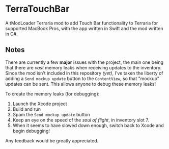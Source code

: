 # TerraTouchBar
A tModLoader Terraria mod to add Touch Bar functionality to Terraria for supported MacBook Pros, with the app written in Swift and the mod written in C#.

## Notes
There are currently a few **major** issues with the project, the main one being that there are *vast* memory leaks when receiving updates to the inventory. Since the mod isn't included in this repository *(yet)*, I've taken the liberty of adding a `Send mockup update` button to the `ContentView`, so that "mockup" updates can be sent. This allows anyone to debug these memory leaks!

To create the memory leaks (for debugging):
1) Launch the Xcode project
2) Build and run
3) Spam the `Send mockup update` button
4) Keep an eye on the speed of the *soul of flight*, in inventory slot 7.
5) When it seems to have slowed down enough, switch back to Xcode and begin debugging!

Any feedback would be greatly appreciated.
